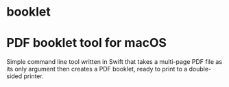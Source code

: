 # booklet
PDF booklet tool for macOS
==========================

Simple command line tool written in Swift that takes a multi-page PDF file as its only argument then creates a PDF booklet, ready to print to a double-sided printer.
